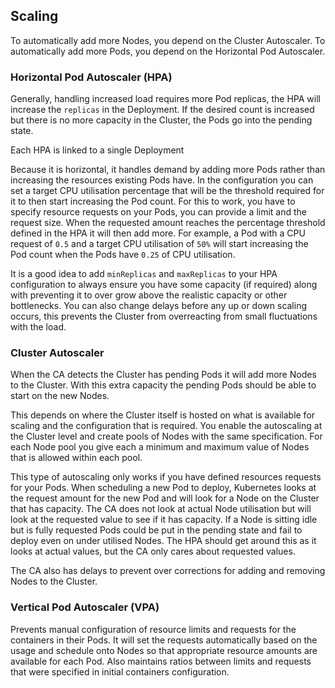 ## Scaling

To automatically add more Nodes, you depend on the Cluster Autoscaler. To automatically add more Pods, you depend on the Horizontal Pod Autoscaler.

### Horizontal Pod Autoscaler (HPA)

Generally, handling increased load requires more Pod replicas, the HPA will increase the `replicas` in the Deployment. If the desired count is increased but there is no more capacity in the Cluster, the Pods go into the pending state.

Each HPA is linked to a single Deployment

Because it is horizontal, it handles demand by adding more Pods rather than increasing the resources existing Pods have. In the configuration you can set a target CPU utilisation percentage that will be the threshold required for it to then start increasing the Pod count. For this to work, you have to specify resource requests on your Pods, you can provide a limit and the request size. When the requested amount reaches the percentage threshold defined in the HPA it will then add more. For example, a Pod with a CPU request of `0.5` and a target CPU utilisation of `50%` will start increasing the Pod count when the Pods have `0.25` of CPU utilisation.

It is a good idea to add `minReplicas` and `maxReplicas` to your HPA configuration to always ensure you have some capacity (if required) along with preventing it to over grow above the realistic capacity or other bottlenecks. You can also change delays before any up or down scaling occurs, this prevents the Cluster from overreacting from small fluctuations with the load.

### Cluster Autoscaler

When the CA detects the Cluster has pending Pods it will add more Nodes to the Cluster. With this extra capacity the pending Pods should be able to start on the new Nodes.

This depends on where the Cluster itself is hosted on what is available for scaling and the configuration that is required. You enable the autoscaling at the Cluster level and create pools of Nodes with the same specification. For each Node pool you give each a minimum and maximum value of Nodes that is allowed within each pool.

This type of autoscaling only works if you have defined resources requests for your Pods. When scheduling a new Pod to deploy, Kubernetes looks at the request amount for the new Pod and will look for a Node on the Cluster that has capacity. The CA does not look at actual Node utilisation but will look at the requested value to see if it has capacity. If a Node is sitting idle but is fully requested Pods could be put in the pending state and fail to deploy even on under utilised Nodes. The HPA should get around this as it looks at actual values, but the CA only cares about requested values.

The CA also has delays to prevent over corrections for adding and removing Nodes to the Cluster.

### Vertical Pod Autoscaler (VPA)

Prevents manual configuration of resource limits and requests for the containers in their Pods. It will set the requests automatically based on the usage and schedule onto Nodes so that appropriate resource amounts are available for each Pod. Also maintains ratios between limits and requests that were specified in initial containers configuration.
